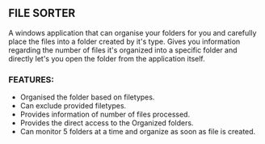 ## FILE SORTER

A windows application that can organise your folders for you and carefully place the files into a folder created by it's type. Gives you information regarding the number of files it's organized into a specific folder and directly let's you open the folder from the application itself. 

### FEATURES:

- Organised the folder based on filetypes.
- Can exclude provided filetypes.
- Provides information of number of files processed.
- Provides the direct access to the Organized folders.
- Can monitor 5 folders at a time and organize as soon as file is created.
